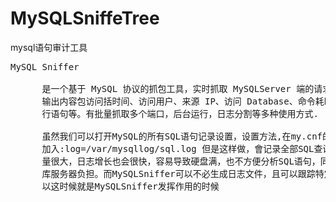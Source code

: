 # MySQLSniffeTree
mysql语句审计工具

<pre>
MySQL Sniffer 

      是一个基于 MySQL 协议的抓包工具，实时抓取 MySQLServer 端的请求，并格式化输出。
      输出内容包访问括时间、访问用户、来源 IP、访问 Database、命令耗时、返回数据行数、执
      行语句等。有批量抓取多个端口，后台运行，日志分割等多种使用方式.

      虽然我们可以打开MySQL的所有SQL语句记录设置，设置方法,在my.cnf的mysqld项下
      加入:log=/var/mysqllog/sql.log 但是这样做，會记录全部SQL查询，如果网站访问
      量很大，日志增长也会很快，容易导致硬盘满，也不方便分析SQL语句，同时也会增加数据
      库服务器负担。而MySQLSniffer可以不必生成日志文件，且可以跟踪特定的SQL查询，所
      以这时候就是MySQLSniffer发挥作用的时候
</pre>